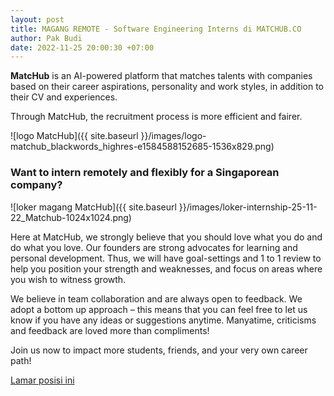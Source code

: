 ```yaml
---
layout: post
title: MAGANG REMOTE - Software Engineering Interns di MATCHUB.CO
author: Pak Budi
date: 2022-11-25 20:00:30 +07:00
---
```


**MatcHub** is an AI-powered platform that matches talents with companies based on their career aspirations, personality and work styles, in addition to their CV and experiences.

Through MatcHub, the recruitment process is more efficient and fairer.

![logo MatcHub]({{ site.baseurl }}/images/logo-matchub_blackwords_highres-e1584588152685-1536x829.png)

### Want to intern remotely and flexibly for a Singaporean company? ###

![loker magang MatcHub]({{ site.baseurl }}/images/loker-internship-25-11-22_Matchub-1024x1024.png)

Here at MatcHub, we strongly believe that you should love what you do and do what you love. Our founders are strong advocates for learning and personal development. Thus, we will have goal-settings and 1 to 1 review to help you position your strength and weaknesses, and focus on areas where you wish to witness growth.

We believe in team collaboration and are always open to feedback. We adopt a bottom up approach – this means that you can feel free to let us know if you have any ideas or suggestions anytime. Manyatime, criticisms and feedback are loved more than compliments!

Join us now to impact more students, friends, and your very own career path!

<div class="apply"><a href="mailto:contact@matchub.co">Lamar posisi ini</a></div>
